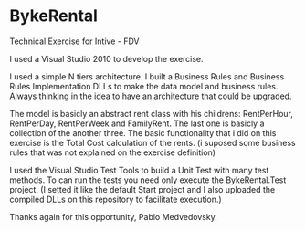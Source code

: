 # BykeRental
Technical Exercise for Intive - FDV

I used a Visual Studio 2010 to develop the exercise.

I used a simple N tiers architecture. I built a Business Rules and Business Rules Implementation DLLs to make the data model and business rules. Always thinking in the idea to have an architecture that could be upgraded.

The model is basicly an abstract rent class with his childrens: RentPerHour, RentPerDay, RentPerWeek and FamilyRent. The last one is basicly a collection of the another three.
The basic functionality that i did on this exercise is the Total Cost calculation of the rents. (i suposed some business rules that was not explained on the exercise definition)

I used the Visual Studio Test Tools to build a Unit Test with many test methods. To can run the tests you need only execute the BykeRental.Test project. (I setted it like the default Start project and I also uploaded the compiled DLLs on this repository to facilitate execution.)

Thanks again for this opportunity,
Pablo Medvedovsky.
